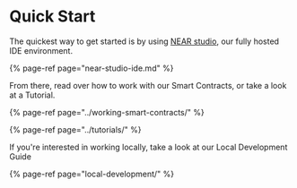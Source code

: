# Quick Start

The quickest way to get started is by using [NEAR studio](near-studio-ide.md), our fully hosted IDE environment.

{% page-ref page="near-studio-ide.md" %}

From there, read over how to work with our Smart Contracts, or take a look at a Tutorial.

{% page-ref page="../working-smart-contracts/" %}

{% page-ref page="../tutorials/" %}

If you're interested in working locally, take a look at our Local Development Guide

{% page-ref page="local-development/" %}

